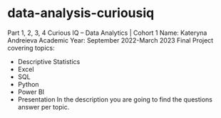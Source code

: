# data-analysis-curiousiq
Part 1, 2, 3, 4
Curious IQ – Data Analytics | Cohort 1
Name: Kateryna Andreieva
Academic Year: September 2022-March 2023
Final Project covering topics:
- Descriptive Statistics
- Excel
- SQL
- Python
- Power BI
- Presentation
In the description you are going to find the questions answer per topic.
